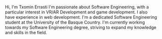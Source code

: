 Hi, I'm Txomin Errasti
I'm passionate about Software Engineering, with a particular interest in VR/AR Development and game development. I also have experience in web development.
I'm a dedicated Software Engineering student at the University of the Basque Country.
I'm currently working towards my Software Engineering degree, striving to expand my knowledge and skills in the field.
